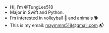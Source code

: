 - Hi, I’m @TungLee518
- Major in Swift and Python.
- I’m interested in volleyball :volleyball: and animals :dog2:
- This is my email: maymmm518@gmail.com :mailbox_with_mail:

<!---
TungLee518/TungLee518 is a ✨ special ✨ repository because its `README.md` (this file) appears on your GitHub profile.
You can click the Preview link to take a look at your changes.
--->
